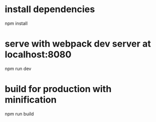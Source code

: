 # install dependencies
npm install

# serve with webpack dev server at localhost:8080
npm run dev

# build for production with minification
npm run build